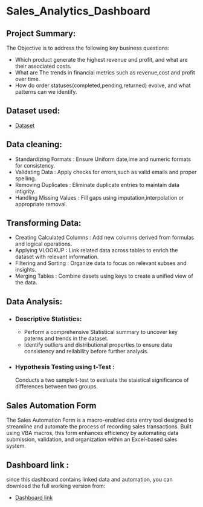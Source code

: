 # Sales_Analytics_Dashboard
## Project Summary:
The Objective is to address the following key business questions:
 - Which product generate the highest revenue and profit, and what are  their associated costs.
 - What are The trends in financial metrics such as revenue,cost and profit over time.
 - How do order statuses(completed,pending,returned) evolve, and what patterns can we identify.
## Dataset used:
 - <a href="https://github.com/Lasya1lasya/Sales_Analytics_Dashboard/blob/main/Sales%20Raw%20Data.xlsx">Dataset</a>
## Data cleaning:
 - Standardizing Formats : Ensure Uniform date,ime and numeric formats for consistency.
 - Validating Data : Apply checks for errors,such as valid emails and proper spelling.
 - Removing Duplicates : Eliminate duplicate entries to maintain data intigrity.
 - Handling Missing Values : Fill gaps using imputation,interpolation or appropriate removal.
## Transforming Data:
 - Creating Calculated Columns : Add new columns derived from formulas and logical operations.
 - Applying VLOOKUP : Link related data across tables to enrich the dataset with relevant information.
 - Filtering and Sorting : Organize data to focus on relevant subses and insights.
 - Merging Tables : Combine dasets using keys to create a unified view of the data.
## Data Analysis:
 - ### Descriptive Statistics:
   - Perform a comprehensive Statistical summary to uncover key paterns and trends in the dataset.
   - Identify outliers and distributional properties to ensure data consistency and reilability before further analysis.
 - ### Hypothesis Testing using t-Test :
    Conducts a two sample t-test to evaluate the staistical significance of differences between two groups.
## Sales Automation Form
The Sales Automation Form is a macro-enabled data entry tool designed to streamline and automate the process of recording sales transactions. Built using VBA macros, this form enhances efficiency by automating data submission, validation, and organization within an Excel-based sales system.
## Dashboard link :
since this dashboard contains linked data and automation, you can download the full working version from:  
 - <a href="https://1drv.ms/x/c/607374da3062585c/EdTj9YWyPUJBtUaT3hPYGGEBh2CEI-YRtqI1S7p5NU96EQ?e=HgFQ38">Dashboard link</a>
